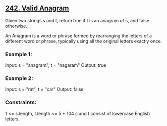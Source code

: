 ## [242. Valid Anagram](https://leetcode.com/problems/valid-anagram/description/)


Given two strings s and t, return true if t is an anagram of s, and false otherwise.

An Anagram is a word or phrase formed by rearranging the letters of a different word or phrase, typically using all the original letters exactly once.

 

### Example 1:

Input: s = "anagram", t = "nagaram"
Output: true

### Example 2:

Input: s = "rat", t = "car"
Output: false
 

### Constraints:

1 <= s.length, t.length <= 5 * 104
s and t consist of lowercase English letters.
